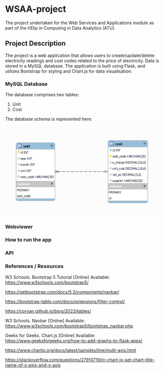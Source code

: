 # WSAA-project
The project undertaken for the Web Services and Applications module as part of the HDip in Computing in Data Analytics (ATU).

## Project Description
The project is a web application that allows users to create/update/delete electricity readings and cost codes related to the price of electricity. Data is stored in a MySQL database. The application is built using Flask, and utilizes Bootstrap for styling and Chart.js for data visualisation.  






### MySQL Database

The database comprises two tables:
1. Unit
2. Cost

The database schema is represented here:

<img src="app\img\database_schema.PNG" alt="Database Schema" width="600"/>


### Webviewer


### How to run the app


### API







### References / Resources

W3 Schools. Bootstrap 5 Tutorial [Online] Available: https://www.w3schools.com/bootstrap5/

https://getbootstrap.com/docs/5.3/components/navbar/

https://bootstrap-table.com/docs/extensions/filter-control/

https://cpryan.github.io/blog/2023/tables/

W3 Schools. Navbar [Online] Available: https://www.w3schools.com/bootstrap5/bootstrap_navbar.php

Geeks for Geeks. Chart.js [Online] Available: https://www.geeksforgeeks.org/how-to-add-graphs-to-flask-apps/


https://www.chartjs.org/docs/latest/samples/line/multi-axis.html

https://stackoverflow.com/questions/27910719/in-chart-js-set-chart-title-name-of-x-axis-and-y-axis
